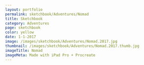 ```yaml
---
layout: portfolio
permalink: sketchbook/Adventures/Nomad
title: Sketchbook
category: Adventures
page: sketchbook
color: yellow
date: 1-1-2017
image: /images/sketchbook/Adventures/Nomad.2017.jpg
thumbnail: /images/sketchbook/Adventures/Nomad.2017.thumb.jpg
imageTitle: Nomad
imageMeta: Made with iPad Pro + Procreate
---
```

